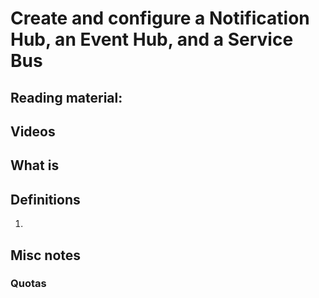 # Create and configure a Notification Hub, an Event Hub, and a Service Bus

## Reading material:

## Videos

## What is 

## Definitions
1. 

## Misc notes

### 

### Quotas

